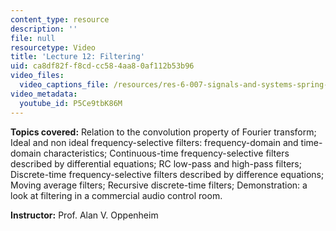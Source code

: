 ```yaml
---
content_type: resource
description: ''
file: null
resourcetype: Video
title: 'Lecture 12: Filtering'
uid: ca8df82f-f8cd-cc58-4aa8-0af112b53b96
video_files:
  video_captions_file: /resources/res-6-007-signals-and-systems-spring-2011/video-lectures/lecture-12-filtering/P5Ce9tbK86M.vtt
video_metadata:
  youtube_id: P5Ce9tbK86M
---
```


**Topics covered:** Relation to the convolution property of Fourier transform; Ideal and non ideal frequency-selective filters: frequency-domain and time-domain characteristics; Continuous-time frequency-selective filters described by differential equations; RC low-pass and high-pass filters; Discrete-time frequency-selective filters described by difference equations; Moving average filters; Recursive discrete-time filters; Demonstration: a look at filtering in a commercial audio control room.

**Instructor:** Prof. Alan V. Oppenheim